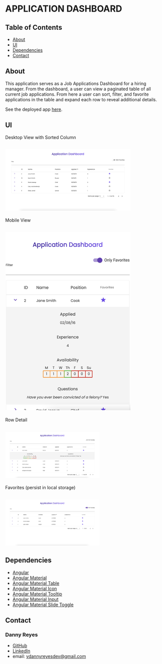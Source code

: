 # APPLICATION DASHBOARD

## Table of Contents

- [About](#About)
- [UI](#UI)
- [Dependencies](#Dependencies)
- [Contact](#Contact)

## About

This application serves as a Job Applications Dashboard for a hiring manager. From the dashboard, a user can view a paginated table of all current job applications. From here a user can sort, filter, and favorite applications in the table and expand each row to reveal additional details.

See the deployed app [here](http://angular-applications-manager.s3-website-us-east-1.amazonaws.com/).

## UI

Desktop View with Sorted Column

## <img width="400" src='./src/assets/desktop.png'>

Mobile View

## <img width="400" src='./src/assets/mobile.png'>

Row Detail

## <img width="300" src='./src/assets/detail.png'>

Favorites (persist in local storage)

## <img width="300" src='./src/assets/favorites.png'>

## Dependencies

- [Angular](https://angular.io/)
- [Angular Material](https://material.angular.io/)
- [Angular Material Table](https://material.angular.io/components/table/overview)
- [Angular Material Icon](https://material.angular.io/components/icon/overview)
- [Angular Material Tooltip](https://material.angular.io/components/tooltip/overview)
- [Angular Material Input](https://material.angular.io/components/input/overview)
- [Angular Material Slide Toggle](https://material.angular.io/components/slide-toggle/overview)

## Contact

### Danny Reyes

- [GitHub](https://github.com/reyesdmusic)
- [LinkedIn](https://www.linkedin.com/in/danny-reyes-dev/)
- email: vdannyreyesdev@gmail.com
